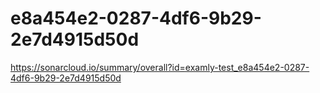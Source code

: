 # e8a454e2-0287-4df6-9b29-2e7d4915d50d
https://sonarcloud.io/summary/overall?id=examly-test_e8a454e2-0287-4df6-9b29-2e7d4915d50d
